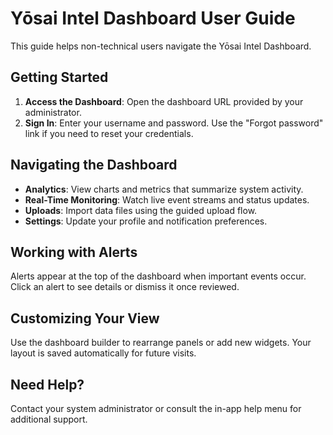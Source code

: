 # Yōsai Intel Dashboard User Guide

This guide helps non-technical users navigate the Yōsai Intel Dashboard.

## Getting Started

1. **Access the Dashboard**: Open the dashboard URL provided by your administrator.
2. **Sign In**: Enter your username and password. Use the "Forgot password" link if you need to reset your credentials.

## Navigating the Dashboard

- **Analytics**: View charts and metrics that summarize system activity.
- **Real-Time Monitoring**: Watch live event streams and status updates.
- **Uploads**: Import data files using the guided upload flow.
- **Settings**: Update your profile and notification preferences.

## Working with Alerts

Alerts appear at the top of the dashboard when important events occur. Click an alert to see details or dismiss it once reviewed.

## Customizing Your View

Use the dashboard builder to rearrange panels or add new widgets. Your layout is saved automatically for future visits.

## Need Help?

Contact your system administrator or consult the in-app help menu for additional support.
